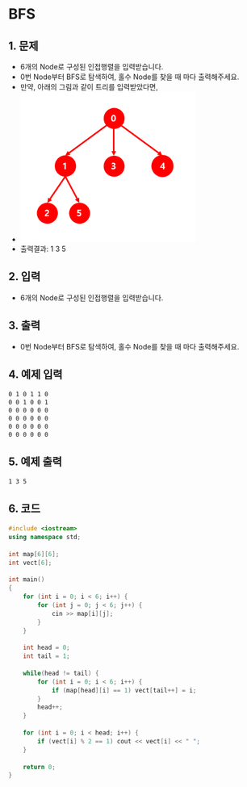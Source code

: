 # BFS #

## 1. 문제
- 6개의 Node로 구성된 인접행렬을 입력받습니다.
- 0번 Node부터 BFS로 탐색하여, 홀수 Node를 찾을 때 마다 출력해주세요.
- 만약, 아래의 그림과 같이 트리를 입력받았다면,
- <img src="./Tree07.png" alt="Tree" style="zoom:77%;" />
- 출력결과: 1 3 5

## 2. 입력
- 6개의 Node로 구성된 인접행렬을 입력받습니다.

## 3. 출력
- 0번 Node부터 BFS로 탐색하여, 홀수 Node를 찾을 때 마다 출력해주세요.

## 4. 예제 입력
```
0 1 0 1 1 0
0 0 1 0 0 1
0 0 0 0 0 0
0 0 0 0 0 0
0 0 0 0 0 0
0 0 0 0 0 0
```

## 5. 예제 출력
```
1 3 5
```

## 6. 코드

```c++
#include <iostream>
using namespace std;

int map[6][6];
int vect[6];

int main()
{
    for (int i = 0; i < 6; i++) {
        for (int j = 0; j < 6; j++) {
            cin >> map[i][j];
        }
    }

    int head = 0;
    int tail = 1;

    while(head != tail) {
        for (int i = 0; i < 6; i++) {
            if (map[head][i] == 1) vect[tail++] = i;
        }
        head++;
    }

    for (int i = 0; i < head; i++) {
        if (vect[i] % 2 == 1) cout << vect[i] << " ";
    }

    return 0;
}
```
